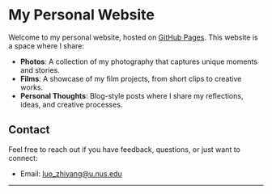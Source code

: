 # My Personal Website

Welcome to my personal website, hosted on [GitHub Pages](https://luo-z-y.github.io/). This website is a space where I share:

- **Photos**: A collection of my photography that captures unique moments and stories.
- **Films**: A showcase of my film projects, from short clips to creative works.
- **Personal Thoughts**: Blog-style posts where I share my reflections, ideas, and creative processes.

## Contact

Feel free to reach out if you have feedback, questions, or just want to connect:

- Email: luo_zhiyang@u.nus.edu

---
